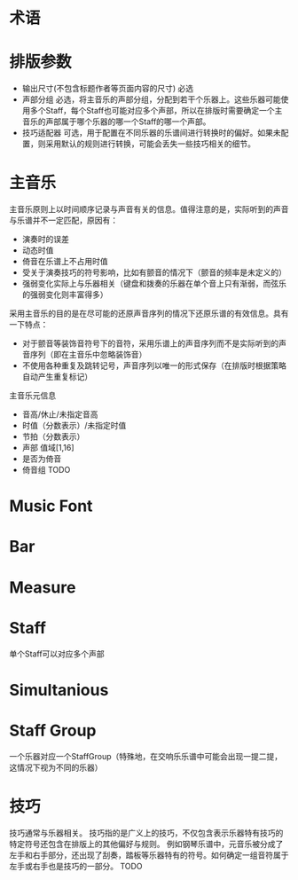 # 术语

# 排版参数
* 输出尺寸(不包含标题作者等页面内容的尺寸)
  必选
* 声部分组
  必选，将主音乐的声部分组，分配到若干个乐器上。这些乐器可能使用多个Staff，每个Staff也可能对应多个声部，所以在排版时需要确定一个主音乐的声部属于哪个乐器的哪一个Staff的哪一个声部。
* 技巧适配器
  可选，用于配置在不同乐器的乐谱间进行转换时的偏好。如果未配置，则采用默认的规则进行转换，可能会丢失一些技巧相关的细节。

# 主音乐
主音乐原则上以时间顺序记录与声音有关的信息。值得注意的是，实际听到的声音与乐谱并不一定匹配，原因有：
* 演奏时的误差
* 动态时值
* 倚音在乐谱上不占用时值
* 受关于演奏技巧的符号影响，比如有颤音的情况下（颤音的频率是未定义的）
* 强弱变化实际上与乐器相关（键盘和拨奏的乐器在单个音上只有渐弱，而弦乐的强弱变化则丰富得多）

采用主音乐的目的是在尽可能的还原声音序列的情况下还原乐谱的有效信息。具有一下特点：
* 对于颤音等装饰音符号下的音符，采用乐谱上的声音序列而不是实际听到的声音序列（即在主音乐中忽略装饰音）
* 不使用各种重复及跳转记号，声音序列以唯一的形式保存（在排版时根据策略自动产生重复标记）

主音乐元信息
* 音高/休止/未指定音高
* 时值（分数表示）/未指定时值
* 节拍（分数表示）
* 声部
    值域[1,16]
* 是否为倚音
* 倚音组
TODO

# Music Font

# Bar

# Measure

# Staff
单个Staff可以对应多个声部

# Simultanious

# Staff Group
一个乐器对应一个StaffGroup（特殊地，在交响乐乐谱中可能会出现一提二提，这情况下视为不同的乐器）

# 技巧
技巧通常与乐器相关。
技巧指的是广义上的技巧，不仅包含表示乐器特有技巧的特定符号还包含在排版上的其他偏好与规则。
例如钢琴乐谱中，元音乐被分成了左手和右手部分，还出现了刮奏，踏板等乐器特有的符号。如何确定一组音符属于左手或右手也是技巧的一部分。
TODO
